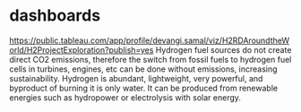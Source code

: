# dashboards
https://public.tableau.com/app/profile/devangi.samal/viz/H2RDAroundtheWorld/H2ProjectExploration?publish=yes
Hydrogen fuel sources do not create direct CO2 emissions, therefore the switch from fossil fuels to hydrogen fuel cells in turbines, engines, etc can be done without emissions, increasing sustainability. Hydrogen is abundant, lightweight, very powerful, and byproduct of burning it is only water. It can be produced from renewable energies such as hydropower or electrolysis with solar energy.
